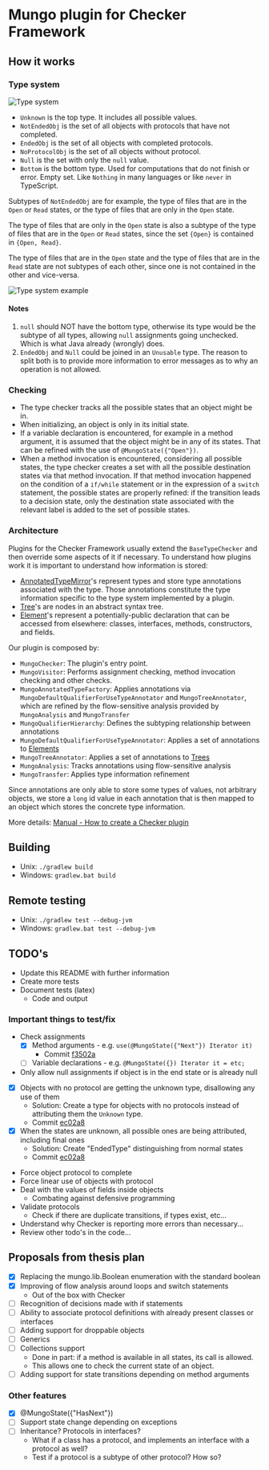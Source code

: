 # Mungo plugin for Checker Framework

## How it works

### Type system

<!-- http://www.plantuml.com/plantuml/uml/SoWkIImgAStDuGhDoyxBByzJiAdHrLNmooznpKj9JV5FoaALW8cYAmyeoY_9JyxFmPGgpSdXGZ8E8kgKNrAIdyk5LH1X6BeCo2mK0OVKl1IWsm40 -->

![Type system](./type_system.svg)

- `Unknown` is the top type. It includes all possible values.
- `NotEndedObj` is the set of all objects with protocols that have not completed.
- `EndedObj` is the set of all objects with completed protocols.
- `NoProtocolObj` is the set of all objects without protocol.
- `Null` is the set with only the `null` value.
- `Bottom` is the bottom type. Used for computations that do not finish or error. Empty set. Like `Nothing` in many languages or like `never` in TypeScript.

Subtypes of `NotEndedObj` are for example, the type of files that are in the `Open` or `Read` states, or the type of files that are only in the `Open` state.

The type of files that are only in the `Open` state is also a subtype of the type of files that are in the `Open` or `Read` states, since the set `{Open}` is contained in `{Open, Read}`.

The type of files that are in the `Open` state and the type of files that are in the `Read` state are not subtypes of each other, since one is not contained in the other and vice-versa.

<!-- http://www.plantuml.com/plantuml/uml/SoWkIImgAStDuGhDoyxBByzJiAdHrLNmAyr15yalSSrBIKtnJyhYGcA3vPJSCdDIg_qBKlDq589I4rDgbRWmXHJGb19K13K9v1I8i5D-IKb-BXUo4IWI26re4WwfUIb0Bm80 -->

![Type system example](./type_system_example.svg)

#### Notes

1. `null` should NOT have the bottom type, otherwise its type would be the subtype of all types, allowing `null` assignments going unchecked. Which is what Java already (wrongly) does.
1. `EndedObj` and `Null` could be joined in an `Unusable` type. The reason to split both is to provide more information to error messages as to why an operation is not allowed.

### Checking

- The type checker tracks all the possible states that an object might be in.
- When initializing, an object is only in its initial state.
- If a variable declaration is encountered, for example in a method argument, it is assumed that the object might be in any of its states. That can be refined with the use of `@MungoState({"Open"})`.
- When a method invocation is encountered, considering all possible states, the type checker creates a set with all the possible destination states via that method invocation. If that method invocation happened on the condition of a `if/while` statement or in the expression of a `switch` statement, the possible states are properly refined: if the transition leads to a decision state, only the destination state associated with the relevant label is added to the set of possible states.

### Architecture

Plugins for the Checker Framework usually extend the `BaseTypeChecker` and then override some aspects of it if necessary. To understand how plugins work it is important to understand how information is stored:

- [AnnotatedTypeMirror](https://checkerframework.org/api/org/checkerframework/framework/type/AnnotatedTypeMirror.html)'s represent types and store type annotations associated with the type. Those annotations constitute the type information specific to the type system implemented by a plugin.
- [Tree](https://docs.oracle.com/en/java/javase/11/docs/api/jdk.compiler/com/sun/source/tree/Tree.html?is-external=true)'s are nodes in an abstract syntax tree.
- [Element](https://docs.oracle.com/en/java/javase/11/docs/api/java.compiler/javax/lang/model/element/Element.html?is-external=true)'s represent a potentially-public declaration that can be accessed from elsewhere: classes, interfaces, methods, constructors, and fields.

Our plugin is composed by:

- `MungoChecker`: The plugin's entry point.
- `MungoVisitor`: Performs assignment checking, method invocation checking and other checks.
- `MungoAnnotatedTypeFactory`: Applies annotations via `MungoDefaultQualifierForUseTypeAnnotator` and `MungoTreeAnnotator`, which are refined by the flow-sensitive analysis provided by `MungoAnalysis` and `MungoTransfer`
- `MungoQualifierHierarchy`: Defines the subtyping relationship between annotations
- `MungoDefaultQualifierForUseTypeAnnotator`: Applies a set of annotations to [Elements](https://docs.oracle.com/en/java/javase/11/docs/api/java.compiler/javax/lang/model/element/Element.html?is-external=true)
- `MungoTreeAnnotator`: Applies a set of annotations to [Trees](https://docs.oracle.com/en/java/javase/11/docs/api/jdk.compiler/com/sun/source/tree/Tree.html?is-external=true)
- `MungoAnalysis`: Tracks annotations using flow-sensitive analysis
- `MungoTransfer`: Applies type information refinement

Since annotations are only able to store some types of values, not arbitrary objects, we store a `long` id value in each annotation that is then mapped to an object which stores the concrete type information.

More details: [Manual - How to create a Checker plugin](https://checkerframework.org/manual/#creating-a-checker)

## Building

- Unix: `./gradlew build`
- Windows: `gradlew.bat build`

## Remote testing

- Unix: `./gradlew test --debug-jvm`
- Windows: `gradlew.bat test --debug-jvm`

## TODO's

- Update this README with further information
- Create more tests
- Document tests (latex)
  - Code and output

### Important things to test/fix

- Check assignments
    - [x] Method arguments - e.g. `use(@MungoState({"Next"}) Iterator it)`
        - Commit [f3502a](https://github.com/jdmota/abcd-mungo/commit/f3502ae38da23cf3507557e67fac94d03d309175)
    - [ ] Variable declarations - e.g. `@MungoState({}) Iterator it = etc;`
- Only allow null assignments if object is in the end state or is already null
- [x] Objects with no protocol are getting the unknown type, disallowing any use of them
    - Solution: Create a type for objects with no protocols instead of attributing them the `Unknown` type.
    - Commit [ec02a8](https://github.com/jdmota/abcd-mungo/commit/ec02a8069c073246e51df449a0a4592788af0cf1)
- [x] When the states are unknown, all possible ones are being attributed, including final ones
  - Solution: Create "EndedType" distinguishing from normal states
  - Commit [ec02a8](https://github.com/jdmota/abcd-mungo/commit/ec02a8069c073246e51df449a0a4592788af0cf1)
- Force object protocol to complete
- Force linear use of objects with protocol
- Deal with the values of fields inside objects
  - Combating against defensive programming
- Validate protocols
  - Check if there are duplicate transitions, if types exist, etc...
- Understand why Checker is reporting more errors than necessary...
- Review other todo's in the code...

## Proposals from thesis plan

- [x] Replacing the mungo.lib.Boolean enumeration with the standard boolean
- [x] Improving of flow analysis around loops and switch statements
  - Out of the box with Checker
- [ ] Recognition of decisions made with if statements
- [ ] Ability to associate protocol definitions with already present classes or interfaces
- [ ] Adding support for droppable objects
- [ ] Generics
- [ ] Collections support
  - Done in part: if a method is available in all states, its call is allowed.
  - This allows one to check the current state of an object.
- [ ] Adding support for state transitions depending on method arguments

### Other features

- [x] @MungoState({"HasNext"})
- [ ] Support state change depending on exceptions
- [ ] Inheritance? Protocols in interfaces?
  - What if a class has a protocol, and implements an interface with a protocol as well?
  - Test if a protocol is a subtype of other protocol? How so?
